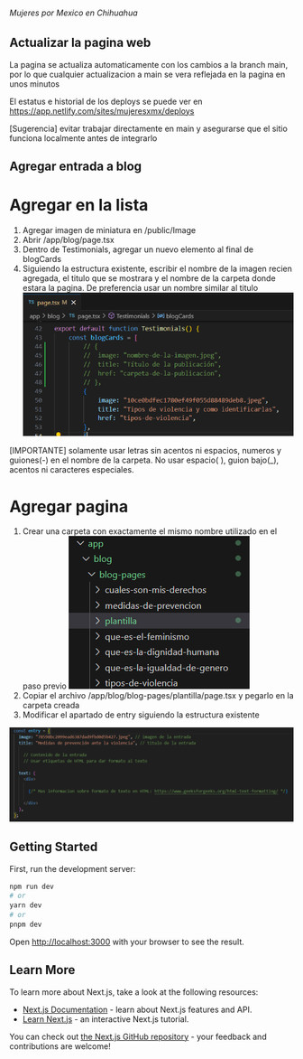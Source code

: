 ###### Mujeres por Mexico en Chihuahua


## Actualizar la pagina web

La pagina se actualiza automaticamente con los cambios a la branch main, por lo que cualquier actualizacion a main se vera reflejada en la pagina en unos minutos

El estatus e historial de los deploys se puede ver en https://app.netlify.com/sites/mujeresxmx/deploys

[Sugerencia] evitar trabajar directamente en main y asegurarse que el sitio funciona localmente antes de integrarlo

## Agregar entrada a blog

# Agregar en la lista 
1. Agregar imagen de miniatura en /public/Image
2. Abrir /app/blog/page.tsx
3. Dentro de Testimonials, agregar un nuevo elemento al final de blogCards
4. Siguiendo la estructura existente, escribir el nombre de la imagen recien agregada, el titulo que se mostrara y el nombre de la carpeta donde estara la pagina. De preferencia usar un nombre similar al titulo
![Entradas](/readme%20images/blogcards.png)

[IMPORTANTE] solamente usar letras sin acentos ni espacios, numeros y guiones(-) en el nombre de la carpeta. No usar espacio( ), guion bajo(_), acentos ni caracteres especiales.

# Agregar pagina
1. Crear una carpeta con exactamente el mismo nombre utilizado en el paso previo
![Carpeta](/readme%20images/carpetas.png)
2. Copiar el archivo /app/blog/blog-pages/plantilla/page.tsx y pegarlo en la carpeta creada
3. Modificar el apartado de entry siguiendo la estructura existente

![Estructura](/readme%20images/plantilla.png)


## Getting Started

First, run the development server:

```bash
npm run dev
# or
yarn dev
# or
pnpm dev
```

Open [http://localhost:3000](http://localhost:3000) with your browser to see the result.


## Learn More

To learn more about Next.js, take a look at the following resources:

- [Next.js Documentation](https://nextjs.org/docs) - learn about Next.js features and API.
- [Learn Next.js](https://nextjs.org/learn) - an interactive Next.js tutorial.

You can check out [the Next.js GitHub repository](https://github.com/vercel/next.js/) - your feedback and contributions are welcome!